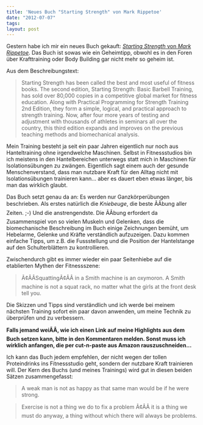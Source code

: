 ```yaml
---
title: 'Neues Buch "Starting Strength" von Mark Rippetoe'
date: "2012-07-07"
tags: 
layout: post
---
```

Gestern habe ich mir ein neues Buch gekauft: [*Starting Strength* von 
*Mark Rippetoe*][0]. Das Buch ist sowas wie ein Geheimtipp, obwohl es 
in den Foren über Krafttraining oder Body Building gar nicht mehr so
geheim ist.

Aus dem Beschreibungstext:

> Starting Strength has been called the best and most useful of
> fitness books. The second edition, Starting Strength: Basic Barbell
> Training, has sold over 80,000 copies in a competitive global market
> for fitness education. Along with Practical Programming for Strength
> Training 2nd Edition, they form a simple, logical, and practical
> approach to strength training. Now, after four more years of testing
> and adjustment with thousands of athletes in seminars all over the
> country, this third edition expands and improves on the previous
> teaching methods and biomechanical analysis.

Mein Training besteht ja seit ein paar Jahren eigentlich nur noch aus
Hanteltraining ohne irgendwelche Maschinen. Selbst in Fitnessstudios
bin ich meistens in den Hantelbereichen unterwegs statt mich in
Maschinen für Isolationsübungen zu zwängen. Eigentlich sagt einem
auch der gesunde Menschenverstand, dass man nutzbare Kraft für den
Alltag nicht mit Isolationsübungen trainieren kann... aber es dauert
eben etwas länger, bis man das wirklich glaubt.

Das Buch setzt genau da an: Es werden nur Ganzkörperübungen beschrieben.
Als erstes natürlich die *Kniebeuge*, die beste ÃÂbung aller Zeiten. ;-)
Und die anstrengendste. Die ÃÂbung erfordert da Zusammenspiel von so 
vielen Muskeln und Gelenken, dass die biomechanische Beschreibung im Buch
einige Zeichnungen bemüht, um Hebelarme, Gelenke und Kräfte verständlich
aufzuzeigen. Dazu kommen einfache Tipps, um z.B. die Fussstellung und
die Position der Hantelstange auf den Schulterblättern zu kontrollieren.

Zwischendurch gibt es immer wieder ein paar Seitenhiebe auf die etablierten
Mythen der Fitnessszene:

> Ã¢ÂÂSquattingÃ¢ÂÂ in a Smith machine is an oxymoron. A Smith machine is
> not a squat rack, no matter what the girls at the front desk tell you.

Die Skizzen und Tipps sind verständlich und ich werde bei meinem
nächsten Training sofort ein paar davon anwenden, um meine Technik zu 
überprüfen und zu verbessern.

**Falls jemand weiÃÂ, wie ich einen Link auf meine Highlights aus dem
Buch setzen kann, bitte in den Kommentaren melden. Sonst muss ich 
wirklich anfangen, die per cut-n-paste aus Amazon rauszuschneiden...**

Ich kann das Buch jedem empfehlen, der nicht wegen der tollen Proteindrinks
ins Fitnessstudio geht, sondern der nutzbare Kraft trainieren will.
Der Kern des Buchs (und meines Trainings) wird gut in diesen beiden
Sätzen zusammengefasst:

> A weak man is not as happy as that same man would be if he were strong. 

> Exercise is not a thing we do to fix a problem Ã¢ÂÂ it is a thing we must
> do anyway, a thing without which there will always be problems.

[0]: http://www.amazon.de/gp/product/B006XJR5ZA/kopisde-21

